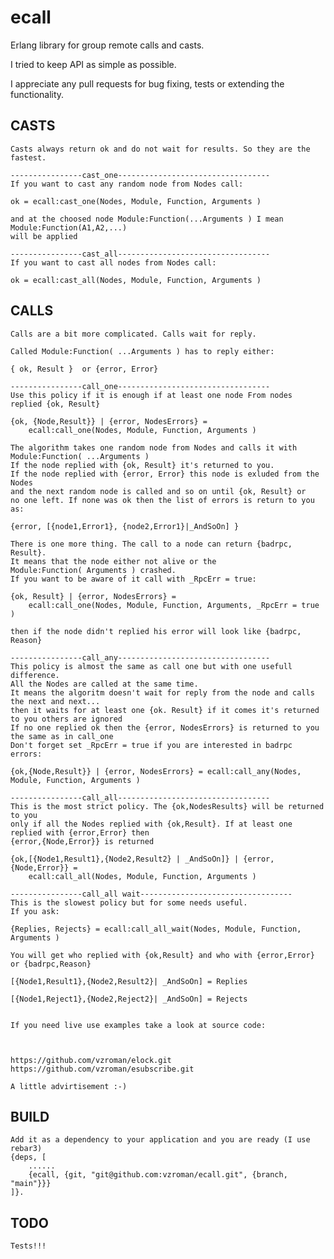 # ecall

Erlang library for group remote calls and casts.

I tried to keep API as simple as possible.

I appreciate any pull requests for bug fixing, tests or extending the functionality.

CASTS
-----
    Casts always return ok and do not wait for results. So they are the fastest.
    
    ----------------cast_one----------------------------------
    If you want to cast any random node from Nodes call:

    ok = ecall:cast_one(Nodes, Module, Function, Arguments )
    
    and at the choosed node Module:Function(...Arguments ) I mean Module:Function(A1,A2,...)  
    will be applied

    ----------------cast_all----------------------------------
    If you want to cast all nodes from Nodes call:

    ok = ecall:cast_all(Nodes, Module, Function, Arguments )

CALLS
-----
    Calls are a bit more complicated. Calls wait for reply. 
    
    Called Module:Function( ...Arguments ) has to reply either:

    { ok, Result }  or {error, Error}

    ----------------call_one----------------------------------
    Use this policy if it is enough if at least one node From nodes replied {ok, Result}

    {ok, {Node,Result}} | {error, NodesErrors} = 
        ecall:call_one(Nodes, Module, Function, Arguments )
    
    The algorithm takes one random node from Nodes and calls it with Module:Function( ...Arguments )
    If the node replied with {ok, Result} it's returned to you. 
    If the node replied with {error, Error} this node is exluded from the Nodes 
    and the next random node is called and so on until {ok, Result} or
    no one left. If none was ok then the list of errors is return to you as:
        
    {error, [{node1,Error1}, {node2,Error1}|_AndSoOn] }
    
    There is one more thing. The call to a node can return {badrpc, Result}. 
    It means that the node either not alive or the 
    Module:Function( Arguments ) crashed. 
    If you want to be aware of it call with _RpcErr = true:
    
    {ok, Result} | {error, NodesErrors} = 
        ecall:call_one(Nodes, Module, Function, Arguments, _RpcErr = true )
    
    then if the node didn't replied his error will look like {badrpc, Reason}

    ----------------call_any----------------------------------
    This policy is almost the same as call one but with one usefull difference. 
    All the Nodes are called at the same time.
    It means the algoritm doesn't wait for reply from the node and calls the next and next...
    then it waits for at least one {ok. Result} if it comes it's returned to you others are ignored
    If no one replied ok then the {error, NodesErrors} is returned to you the same as in call_one 
    Don't forget set _RpcErr = true if you are interested in badrpc errors:

    {ok,{Node,Result}} | {error, NodesErrors} = ecall:call_any(Nodes, Module, Function, Arguments )

    ----------------call_all----------------------------------
    This is the most strict policy. The {ok,NodesResults} will be returned to you
    only if all the Nodes replied with {ok,Result}. If at least one replied with {error,Error} then
    {error,{Node,Error}} is returned

    {ok,[{Node1,Result1},{Node2,Result2} | _AndSoOn]} | {error, {Node,Error}} = 
        ecall:call_all(Nodes, Module, Function, Arguments )

    ----------------call_all wait----------------------------------
    This is the slowest policy but for some needs useful. 
    If you ask:
        
    {Replies, Rejects} = ecall:call_all_wait(Nodes, Module, Function, Arguments )

    You will get who replied with {ok,Result} and who with {error,Error} or {badrpc,Reason}

    [{Node1,Result1},{Node2,Result2}| _AndSoOn] = Replies
    
    [{Node1,Reject1},{Node2,Reject2}| _AndSoOn] = Rejects


    If you need live use examples take a look at source code:



    https://github.com/vzroman/elock.git
    https://github.com/vzroman/esubscribe.git

    A little advirtisement :-)
    

BUILD
-----
    Add it as a dependency to your application and you are ready (I use rebar3)
    {deps, [
        ......
        {ecall, {git, "git@github.com:vzroman/ecall.git", {branch, "main"}}}
    ]}.

TODO
-----
    Tests!!!
    